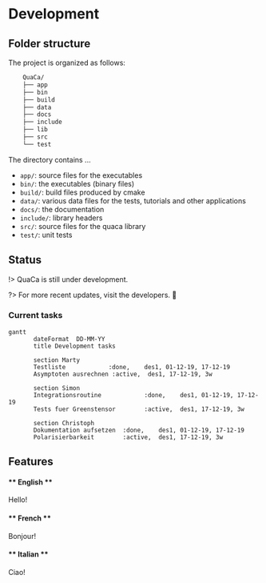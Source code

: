# Development

## Folder structure

The project is organized as follows:

```bash
    QuaCa/
    ├── app
    ├── bin
    ├── build
    ├── data
    ├── docs
    ├── include
    ├── lib
    ├── src
    └── test
```

The directory contains ...

- `app/`: source files for the executables
- `bin/`: the executables (binary files)
- `build/`: build files produced by cmake
- `data/`: various data files for the tests, tutorials and other applications
- `docs/`: the documentation
- `include/`: library headers
- `src/`: source files for the quaca library
- `test/`: unit tests

## Status
!> QuaCa is still under development.

?> For more recent updates, visit the developers. :100:


### Current tasks

```mermaid
gantt
       dateFormat  DD-MM-YY
       title Development tasks

       section Marty
       Testliste            :done,    des1, 01-12-19, 17-12-19
       Asymptoten ausrechnen :active,  des1, 17-12-19, 3w
       
       section Simon
       Integrationsroutine            :done,    des1, 01-12-19, 17-12-19
       Tests fuer Greenstensor        :active,  des1, 17-12-19, 3w
       
       section Christoph
       Dokumentation aufsetzen  :done,    des1, 01-12-19, 17-12-19
       Polarisierbarkeit        :active,  des1, 17-12-19, 3w
```

## Features

<!-- tabs:start -->

#### ** English **

Hello!

#### ** French **

Bonjour!

#### ** Italian **

Ciao!

<!-- tabs:end -->
